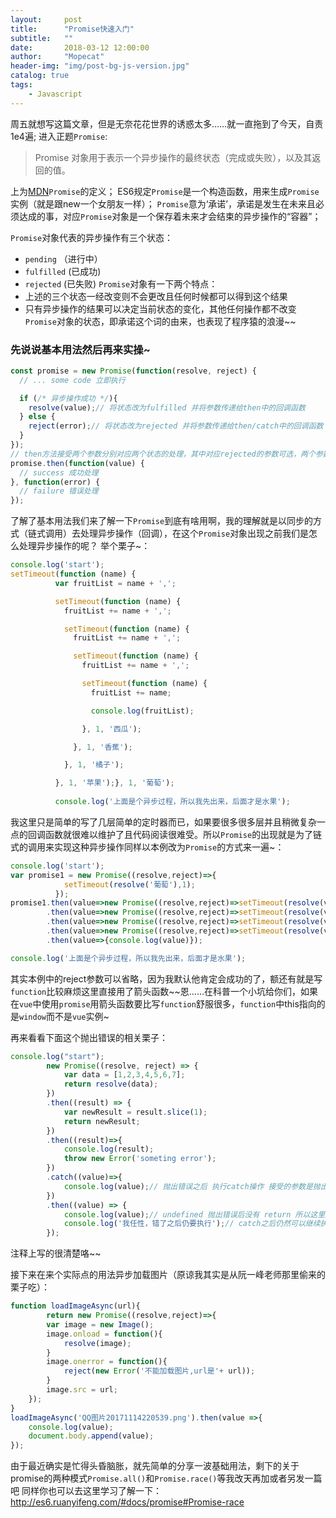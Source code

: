 ```yaml
---
layout:     post
title:      "Promise快速入门"
subtitle:   ""
date:       2018-03-12 12:00:00
author:     "Mopecat"
header-img: "img/post-bg-js-version.jpg"
catalog: true
tags:
    - Javascript
---
```


周五就想写这篇文章，但是无奈花花世界的诱惑太多……就一直拖到了今天，自责1e4遍;
进入正题`Promise`:

> Promise 对象用于表示一个异步操作的最终状态（完成或失败），以及其返回的值。

上为[MDN][1]`Promise`的定义；
ES6规定`Promise`是一个构造函数，用来生成`Promise`实例（就是跟new一个女朋友一样）；
`Promise`意为‘承诺’，承诺是发生在未来且必须达成的事，对应`Promise`对象是一个保存着未来才会结束的异步操作的“容器”；

`Promise`对象代表的异步操作有三个状态：
- `pending` （进行中）
- `fulfilled` (已成功)
- `rejected` (已失败)
`Promise`对象有一下两个特点：
- 上述的三个状态一经改变则不会更改且任何时候都可以得到这个结果
- 只有异步操作的结果可以决定当前状态的变化，其他任何操作都不改变`Promise`对象的状态，即承诺这个词的由来，也表现了程序猿的浪漫~~
### 先说说基本用法然后再来实操~

```javascript
const promise = new Promise(function(resolve, reject) {
  // ... some code 立即执行

  if (/* 异步操作成功 */){
    resolve(value);// 将状态改为fulfilled 并将参数传递给then中的回调函数
  } else {
    reject(error);// 将状态改为rejected 并将参数传递给then/catch中的回调函数
  }
});
// then方法接受两个参数分别对应两个状态的处理，其中对应rejected的参数可选，两个参数都接受上面promise对象传出的参数作为参数
promise.then(function(value) {
  // success 成功处理
}, function(error) {
  // failure 错误处理
});
```
了解了基本用法我们来了解一下`Promise`到底有啥用啊，我的理解就是以同步的方式（链式调用）去处理异步操作（回调），在这个`Promise`对象出现之前我们是怎么处理异步操作的呢？
举个栗子~：

```javascript
console.log('start');
setTimeout(function (name) {
		  var fruitList = name + ',';

		  setTimeout(function (name) {
		    fruitList += name + ',';

		    setTimeout(function (name) {
		      fruitList += name + ',';

		      setTimeout(function (name) {
		        fruitList += name + ',';

		        setTimeout(function (name) {
		          fruitList += name;

		          console.log(fruitList);

		        }, 1, '西瓜');

		      }, 1, '香蕉');

		    }, 1, '橘子');

          }, 1, '苹果');}, 1, '葡萄');
          
		  console.log('上面是个异步过程，所以我先出来，后面才是水果');
```
我这里只是简单的写了几层简单的定时器而已，如果要很多很多层并且稍微复杂一点的回调函数就很难以维护了且代码阅读很难受。所以`Promise`的出现就是为了链式的调用来实现这种异步操作同样以本例改为`Promise`的方式来一遍~：

```javascript
console.log('start');
var promise1 = new Promise((resolve,reject)=>{
		  	setTimeout(resolve('葡萄'),1);
		  });
promise1.then(value=>new Promise((resolve,reject)=>setTimeout(resolve(value+',苹果'),1)))
		.then(value=>new Promise((resolve,reject)=>setTimeout(resolve(value+',橘子'),1)))
		.then(value=>new Promise((resolve,reject)=>setTimeout(resolve(value+',香蕉'),1)))
		.then(value=>new Promise((resolve,reject)=>setTimeout(resolve(value+',西瓜'),1)))
		.then(value=>{console.log(value)});

console.log('上面是个异步过程，所以我先出来，后面才是水果');
```
其实本例中的reject参数可以省略，因为我默认他肯定会成功的了，额还有就是写`function`比较麻烦这里直接用了箭头函数~~恩……在科普一个小坑给你们，如果在`vue`中使用`promise`用箭头函数要比写`function`舒服很多，`function`中this指向的是`window`而不是`vue`实例~

再来看看下面这个抛出错误的相关栗子：

```javascript
console.log("start");
		new Promise((resolve, reject) => {
		    var data = [1,2,3,4,5,6,7];
		    return resolve(data);
		})
		.then((result) => {
		    var newResult = result.slice(1);   
		    return newResult;
		})
		.then((result)=>{
            console.log(result);
			throw new Error('someting error');
		})
		.catch((value)=>{
			console.log(value);// 抛出错误之后 执行catch操作 接受的参数是抛出的错误，其实.catch只是Promise.then(reject)的别名而已
		})
		.then((value) => {
            console.log(value);// undefined 抛出错误后没有 return 所以这里是个undefined
		    console.log('我任性，错了之后仍要执行');// catch之后仍然可以继续执行then操作 
		});
```
注释上写的很清楚咯~~

接下来在来个实际点的用法异步加载图片（原谅我其实是从阮一峰老师那里偷来的栗子吃）：

```javascript
function loadImageAsync(url){
		return new Promise((resolve,reject)=>{
		var image = new Image();
		image.onload = function(){
			resolve(image);
		}
		image.onerror = function(){
			reject(new Error('不能加载图片,url是'+ url));
		}
		image.src = url;
	});
}
loadImageAsync('QQ图片20171114220539.png').then(value =>{
	console.log(value);
	document.body.append(value);
});
```

由于最近确实是忙得头昏脑胀，就先简单的分享一波基础用法，剩下的关于promise的两种模式`Promise.all()`和`Promise.race()`等我改天再加或者另发一篇吧
同样你也可以去这里学习了解一下：http://es6.ruanyifeng.com/#docs/promise#Promise-race



  [1]: https://developer.mozilla.org/zh-CN/docs/Web/JavaScript/Reference/Global_Objects/Promise


